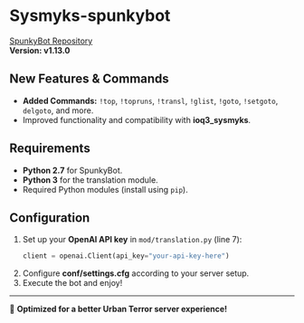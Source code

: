# Sysmyks-spunkybot

[SpunkyBot Repository](https://github.com/SpunkyBot/spunkybot)  
**Version: v1.13.0**

## New Features & Commands
- **Added Commands:** `!top`, `!topruns`, `!transl`, `!glist`, `!goto`, `!setgoto`, `delgoto`, and more.
- Improved functionality and compatibility with **ioq3_sysmyks**.

## Requirements
- **Python 2.7** for SpunkyBot.
- **Python 3** for the translation module.
- Required Python modules (install using `pip`).

## Configuration
1. Set up your **OpenAI API key** in `mod/translation.py` (line 7):
   ```python
   client = openai.Client(api_key="your-api-key-here")
   ```
2. Configure **conf/settings.cfg** according to your server setup.
3. Execute the bot and enjoy!

---
🚀 **Optimized for a better Urban Terror server experience!**
